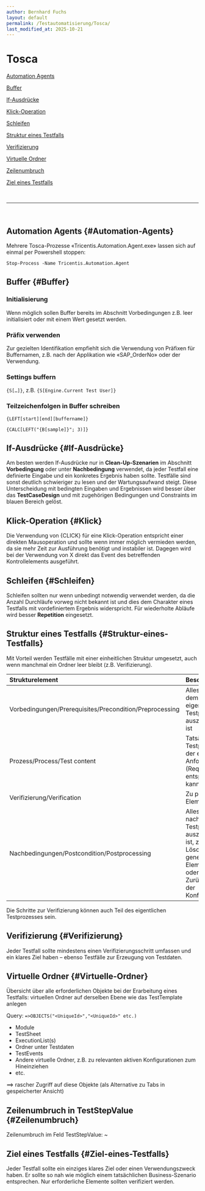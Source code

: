 ```yaml
---
author: Bernhard Fuchs
layout: default
permalink: /Testautomatisierung/Tosca/
last_modified_at: 2025-10-21
---
```


# Tosca

[Automation Agents](#Automation-Agents)

[Buffer](#Buffer)

[If-Ausdrücke](#If-Ausdrücke)

[Klick-Operation](#Klick)

[Schleifen](#Schleifen)

[Struktur eines Testfalls](#Struktur-eines-Testfalls)

[Verifizierung](#Verifizierung)

[Virtuelle Ordner](#Virtuelle-Ordner)

[Zeilenumbruch](#Zeilenumbruch)

[Ziel eines Testfalls](#Ziel-eines-Testfalls)


&nbsp;

---

&nbsp;


## Automation Agents {#Automation-Agents}

Mehrere Tosca-Prozesse «Tricentis.Automation.Agent.exe» lassen sich auf einmal per Powershell stoppen:

`Stop-Process -Name Tricentis.Automation.Agent`



## Buffer {#Buffer}

### Initialisierung

Wenn möglich sollen Buffer bereits im Abschnitt Vorbedingungen z.B. leer initialisiert oder mit einem Wert gesetzt werden.


### Präfix verwenden

Zur gezielten Identifikation empfiehlt sich die Verwendung von Präfixen für Buffernamen, z.B. nach der Applikation wie «SAP_OrderNo» oder der Verwendung.


### Settings buffern

`{S[…]}`, z.B. `{S[Engine.Current Test User]}`


### Teilzeichenfolgen in Buffer schreiben

`{LEFT[start][end][buffername]}`

`{CALC[LEFT("{B[sample]}"; 3)]}`



## If-Ausdrücke {#If-Ausdrücke}

Am besten werden If-Ausdrücke nur in **Clean-Up-Szenarien** im Abschnitt **Vorbedingung** oder unter **Nachbedingung** verwendet, da jeder Testfall eine definierte Eingabe und ein konkretes Ergebnis haben sollte. Testfälle sind sonst deutlich schwieriger zu lesen und der Wartungsaufwand steigt. Diese Unterscheidung mit bedingten Eingaben und Ergebnissen wird besser über das **TestCaseDesign** und mit zugehörigen Bedingungen und Constraints im blauen Bereich gelöst.



## Klick-Operation {#Klick}

Die Verwendung von {CLICK} für eine Klick-Operation entspricht einer direkten Mausoperation und sollte wenn immer möglich vermieden werden, da sie mehr Zeit zur Ausführung benötigt und instabiler ist. Dagegen wird bei der Verwendung von X direkt das Event des betreffenden Kontrollelements ausgeführt.



## Schleifen {#Schleifen}

Schleifen sollten nur wenn unbedingt notwendig verwendet werden, da die Anzahl Durchläufe vorweg nicht bekannt ist und dies dem Charakter eines Testfalls mit vordefiniertem Ergebnis widerspricht. Für wiederholte Abläufe wird besser **Repetition** eingesetzt.



## Struktur eines Testfalls {#Struktur-eines-Testfalls}

Mit Vorteil werden Testfälle mit einer einheitlichen Struktur umgesetzt, auch wenn manchmal ein Ordner leer bleibt (z.B. Verifizierung).

| Strukturelement                                         | Beschreibung                                                                                                              |
|:---------------------------------------------------------|:---------------------------------------------------------------------------------------------------------------------------|
| Vorbedingungen/Prerequisites/Precondition/Preprocessing | Alles, was vor dem eigentlichen Testprozess auszuführen ist                                                               |
| Prozess/Process/Test content                            | Tatsächlicher Testprozess, der einer Anforderung (Requirement) entsprechen kann                                           |
| Verifizierung/Verification                              | Zu prüfende Elemente                                                                                                      |
| Nachbedingungen/Postcondition/Postprocessing            | Alles, was nach dem Testprozess auszuführen ist, z.B. Löschen generierter Elemente<br>oder Zurücksetzen der Konfiguration |

Die Schritte zur Verifizierung können auch Teil des eigentlichen Testprozesses sein.



## Verifizierung {#Verifizierung}

Jeder Testfall sollte mindestens einen Verifizierungsschritt umfassen und ein klares Ziel haben – ebenso Testfälle zur Erzeugung von Testdaten.



## Virtuelle Ordner {#Virtuelle-Ordner}

Übersicht über alle erforderlichen Objekte bei der Erarbeitung eines Testfalls: virtuellen Ordner auf derselben Ebene wie das TestTemplate anlegen

Query: `=>OBJECTS("<UniqueId>","<UniqueId>" etc.)`

- Module
- TestSheet
- ExecutionList(s)
- Ordner unter Testdaten
- TestEvents
- Andere virtuelle Ordner, z.B. zu relevanten aktiven Konfigurationen zum Hineinziehen
- etc.

==> rascher Zugriff auf diese Objekte (als Alternative zu Tabs in gespeicherter Ansicht)



## Zeilenumbruch in TestStepValue {#Zeilenumbruch}

Zeilenumbruch im Feld TestStepValue: ~



## Ziel eines Testfalls {#Ziel-eines-Testfalls}

Jeder Testfall sollte ein einziges klares Ziel oder einen Verwendungszweck haben. Er sollte so nah wie möglich einem tatsächlichen Business-Szenario entsprechen. Nur erforderliche Elemente sollten verifiziert werden.


